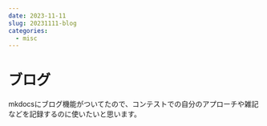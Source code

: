 ```yaml
---
date: 2023-11-11
slug: 20231111-blog
categories:
  - misc
---
```

# ブログ

mkdocsにブログ機能がついてたので、コンテストでの自分のアプローチや雑記などを記録するのに使いたいと思います。
